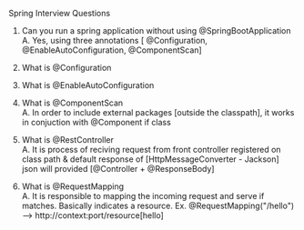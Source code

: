 Spring Interview Questions

1. Can you run a spring application without using @SpringBootApplication <br>
A. Yes, using three annotations [ @Configuration, @EnableAutoConfiguration, @ComponentScan]

2. What is @Configuration <br>

3. What is @EnableAutoConfiguration <br>

4. What is @ComponentScan <br>
A. In order to include external packages [outside the classpath], it works in conjuction with @Component if class

5. What is @RestController <br>
A. It is process of reciving request from front controller registered on class path & default response of [HttpMessageConverter - Jackson] json will provided [@Controller + @ResponseBody] 

5. What is @RequestMapping <br>
A. It is responsible to mapping the incoming request and serve if matches.
   Basically indicates a resource. Ex. @RequestMapping("/hello") --> http://context:port/resource[hello]
